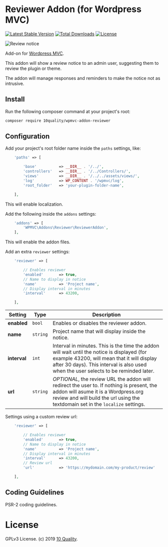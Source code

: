 # Reviewer Addon (for Wordpress MVC)

[![Latest Stable Version](https://poser.pugx.org/10quality/wpmvc-addon-reviewer/v/stable)](https://packagist.org/packages/10quality/wpmvc-addon-reviewer)
[![Total Downloads](https://poser.pugx.org/10quality/wpmvc-addon-reviewer/downloads)](https://packagist.org/packages/10quality/wpmvc-addon-reviewer)
[![License](https://poser.pugx.org/10quality/wpmvc-addon-reviewer/license)](https://packagist.org/packages/10quality/wpmvc-addon-reviewer)

![Review notice](https://www.10quality.com/wp-content/uploads/2019/12/wpmvc-addon-reminder.jpg)

Add-on for [Wordpress MVC](http://wordpress-mvc.com/).

This addon will show a review notice to an admin user, suggesting them to review the plugin or theme.

The addon will manage responses and reminders to make the notice not as intrusive.

## Install

Run the following composer command at your project's root:

```bash
composer require 10quality/wpmvc-addon-reviewer
```

## Configuration

Add your project's root folder name inside the `paths` settings, like:

```php
    'paths' => [

        'base'          => __DIR__ . '/../',
        'controllers'   => __DIR__ . '/../Controllers/',
        'views'         => __DIR__ . '/../../assets/views/',
        'log'           => WP_CONTENT . '/wpmvc/log',
        'root_folder'   => 'your-plugin-folder-name',

    ],
```

This will enable localization.

Add the following inside the `addons` settings:

```php
    'addons' => [
        'WPMVC\Addons\Reviewer\ReviewerAddon',
    ],
```

This will enable the addon files.

Add an extra `reviewer` settings:

```php
    'reviewer' => [

        // Enables reviewer
        'enabled'       => true,
        // Name to display in notice
        'name'          => 'Project name',
        // Display interval in minutes
        'interval'      => 43200,

    ],
```

| Setting | Type | Description |
| --- | --- | --- |
| **enabled** | `bool` | Enables or disables the reviewer addon. |
| **name** | `string` | Project name that will display inside the notice. |
| **interval** | `int` | Interval in minutes. This is the time the addon will wait until the notice is displayed (for example 43200, will mean that it will display after 30 days). This interval is also used when the user selects to be reminded later. |
| **url** | `string` | *OPTIONAL*, the review URL the addon will redirect the user to. If nothing is present, the addon will asume it is a Wordpress.org review and will build the url using the textdomain set in the `localize` settings. |

Settings using a custom review url:

```php
    'reviewer' => [

        // Enables reviewer
        'enabled'       => true,
        // Name to display in notice
        'name'          => 'Project name',
        // Display interval in minutes
        'interval'      => 43200,
        // Review url
        'url'           => 'https://mydomain.com/my-product/review'

    ],
```

## Coding Guidelines

PSR-2 coding guidelines.

# License
GPLv3 License. (c) 2019 [10 Quality](https://www.10quality.com/).